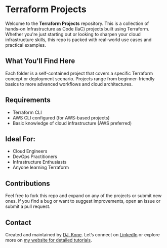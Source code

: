 # Terraform Projects

Welcome to the **Terraform Projects** repository. This is a collection of hands-on Infrastructure as Code (IaC) projects built using Terraform. Whether you're just starting out or looking to sharpen your cloud infrastructure skills, this repo is packed with real-world use cases and practical examples.


## What You'll Find Here

Each folder is a self-contained project that covers a specific Terraform concept or deployment scenario. Projects range from beginner-friendly basics to more advanced workflows and cloud architectures.


## Requirements

* Terraform CLI
* AWS CLI configured (for AWS-based projects)
* Basic knowledge of cloud infrastructure (AWS preferred)


## Ideal For:

* Cloud Engineers
* DevOps Practitioners
* Infrastructure Enthusiasts
* Anyone learning Terraform 


## Contributions

Feel free to fork this repo and expand on any of the projects or submit new ones. If you find a bug or want to suggest improvements, open an issue or submit a pull request.

## Contact

Created and maintained by [DJ. Kone](https://github.com/djcloudking).
Let’s connect on [LinkedIn](https://www.linkedin.com/in/djakaridiakone) or explore more on [my website for detailed tutorials](https://cloudwithdj.com).

